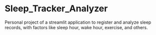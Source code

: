 # Sleep_Tracker_Analyzer
Personal project of a streamlit application to register and analyze sleep records, with factors like sleep hour, wake hour, exercise, and others.
